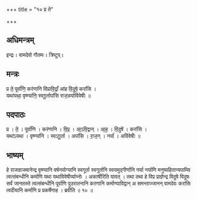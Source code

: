 +++
title = "१० प्र ते"

+++
## अधिमन्त्रम्
इन्द्रः। वामदेवो गौतमः। त्रिष्टुप्।

## मन्त्रः
प्र ते॒ पूर्वा॑णि॒ कर॑णानि विप्रावि॒द्वाँ आ॑ह वि॒दुषे॒ करां॑सि ।  
यथा॑यथा॒ वृष्ण्या॑नि॒ स्वगू॒र्तापां॑सि राज॒न्नर्यावि॑वेषीः ॥

## पदपाठः
प्र । ते॒ । पूर्वा॑णि । कर॑णानि । वि॒प्र॒ । आ॒ऽवि॒द्वान् । आ॒ह॒ । वि॒दुषे॑ । करां॑सि ।  
यथा॑ऽयथा । वृष्ण्या॑नि । स्वऽगू॒र्ता । अपां॑सि । रा॒ज॒न् । नर्या॑ । अवि॑वेषीः ॥

## भाष्यम्
हे राजन्राजमानेन्द्र वृष्ण्यानि वर्षनयोग्यानि स्वगूर्ता स्वगूर्तानि स्वयमुद्गीर्णानि नर्या नर्याणि मनुष्यहितान्यपाम्सि त्वत्संबन्धीनि कर्माणि यथा यथाविवेषीर्व्याप्नोः । अकार्षीरिति यावत् । तथा तथा हे विप्र प्राज्ञेन्द्र विदुषे विदुषः सर्वं जानतस्ते त्वत्संबन्धीनि पूर्वाणि पुउरातनानि करणानि कर्माण्याविद्वान् अ समन्ताज्जानन् वामदेवः करांसि त्वदीयानि कर्माणि प्र प्रकर्षेणाह । ब्रवीति ॥ १० ॥